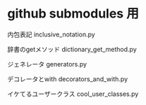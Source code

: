 # github submodules 用

内包表記
inclusive_notation.py

辞書のgetメソッド
dictionary_get_method.py

ジェネレータ
generators.py

デコレータとwith
decorators_and_with.py

イケてるユーザークラス
cool_user_classes.py
